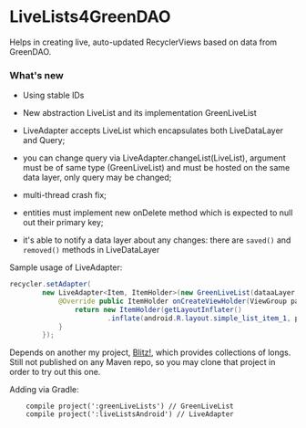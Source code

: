 # LiveLists4GreenDAO
Helps in creating live, auto-updated RecyclerViews based on data from GreenDAO.

### What's new

* Using stable IDs

* New abstraction LiveList and its implementation GreenLiveList
* LiveAdapter accepts LiveList which encapsulates
both LiveDataLayer and Query;
* you can change query via LiveAdapter.changeList(LiveList),
argument must be of same type (GreenLiveList) and must be hosted on
the same data layer, only query may be changed;
* multi-thread crash fix;
* entities must implement new onDelete method which is expected to null
out their primary key;
* it's able to notify a data layer about any changes:
there are `saved()` and `removed()` methods in LiveDataLayer

Sample usage of LiveAdapter:
```java
recycler.setAdapter(
        new LiveAdapter<Item, ItemHolder>(new GreenLiveList(dataaLayer, app.getItemDao().queryBuilder().build())) {
            @Override public ItemHolder onCreateViewHolder(ViewGroup parent, int viewType) {
                return new ItemHolder(getLayoutInflater()
                        .inflate(android.R.layout.simple_list_item_1, parent, false));
            }
        });
```

Depends on another my project, [Blitz!](https://github.com/Miha-x64/Blitz/),
which provides collections of longs.
Still not published on any Maven repo, so you may clone that
project in order to try out this one.

Adding via Gradle:
```
    compile project(':greenLiveLists') // GreenLiveList
    compile project(':liveListsAndroid') // LiveAdapter
```
